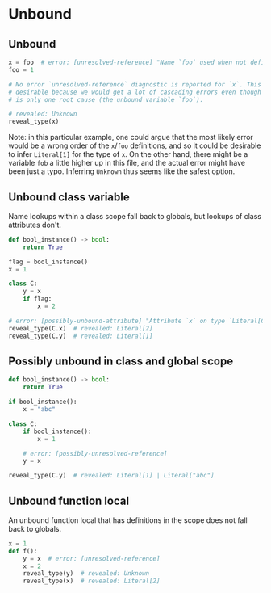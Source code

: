 # Unbound

## Unbound

```py
x = foo  # error: [unresolved-reference] "Name `foo` used when not defined"
foo = 1

# No error `unresolved-reference` diagnostic is reported for `x`. This is
# desirable because we would get a lot of cascading errors even though there
# is only one root cause (the unbound variable `foo`).

# revealed: Unknown
reveal_type(x)
```

Note: in this particular example, one could argue that the most likely error would be a wrong order
of the `x`/`foo` definitions, and so it could be desirable to infer `Literal[1]` for the type of
`x`. On the other hand, there might be a variable `fob` a little higher up in this file, and the
actual error might have been just a typo. Inferring `Unknown` thus seems like the safest option.

## Unbound class variable

Name lookups within a class scope fall back to globals, but lookups of class attributes don't.

```py
def bool_instance() -> bool:
    return True

flag = bool_instance()
x = 1

class C:
    y = x
    if flag:
        x = 2

# error: [possibly-unbound-attribute] "Attribute `x` on type `Literal[C]` is possibly unbound"
reveal_type(C.x)  # revealed: Literal[2]
reveal_type(C.y)  # revealed: Literal[1]
```

## Possibly unbound in class and global scope

```py
def bool_instance() -> bool:
    return True

if bool_instance():
    x = "abc"

class C:
    if bool_instance():
        x = 1

    # error: [possibly-unresolved-reference]
    y = x

reveal_type(C.y)  # revealed: Literal[1] | Literal["abc"]
```

## Unbound function local

An unbound function local that has definitions in the scope does not fall back to globals.

```py
x = 1
def f():
    y = x  # error: [unresolved-reference]
    x = 2
    reveal_type(y)  # revealed: Unknown
    reveal_type(x)  # revealed: Literal[2]
```
